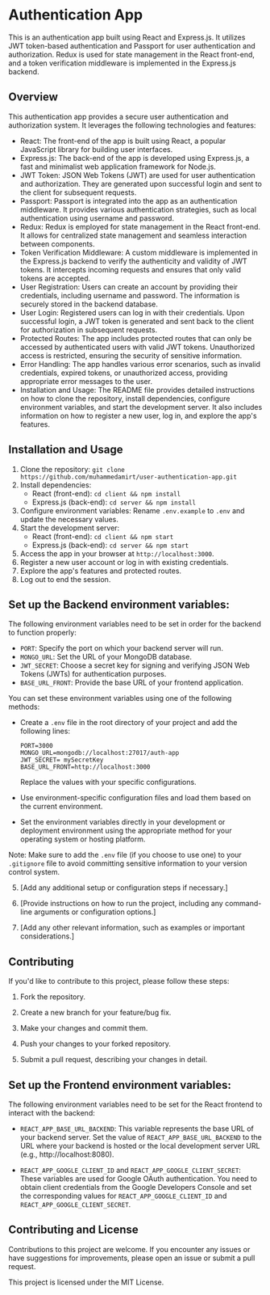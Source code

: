 # Authentication App

This is an authentication app built using React and Express.js. It utilizes JWT token-based authentication and Passport for user authentication and authorization. Redux is used for state management in the React front-end, and a token verification middleware is implemented in the Express.js backend.

## Overview

This authentication app provides a secure user authentication and authorization system. It leverages the following technologies and features:

- React: The front-end of the app is built using React, a popular JavaScript library for building user interfaces.
- Express.js: The back-end of the app is developed using Express.js, a fast and minimalist web application framework for Node.js.
- JWT Token: JSON Web Tokens (JWT) are used for user authentication and authorization. They are generated upon successful login and sent to the client for subsequent requests.
- Passport: Passport is integrated into the app as an authentication middleware. It provides various authentication strategies, such as local authentication using username and password.
- Redux: Redux is employed for state management in the React front-end. It allows for centralized state management and seamless interaction between components.
- Token Verification Middleware: A custom middleware is implemented in the Express.js backend to verify the authenticity and validity of JWT tokens. It intercepts incoming requests and ensures that only valid tokens are accepted.
- User Registration: Users can create an account by providing their credentials, including username and password. The information is securely stored in the backend database.
- User Login: Registered users can log in with their credentials. Upon successful login, a JWT token is generated and sent back to the client for authorization in subsequent requests.
- Protected Routes: The app includes protected routes that can only be accessed by authenticated users with valid JWT tokens. Unauthorized access is restricted, ensuring the security of sensitive information.
- Error Handling: The app handles various error scenarios, such as invalid credentials, expired tokens, or unauthorized access, providing appropriate error messages to the user.
- Installation and Usage: The README file provides detailed instructions on how to clone the repository, install dependencies, configure environment variables, and start the development server. It also includes information on how to register a new user, log in, and explore the app's features.

## Installation and Usage

1. Clone the repository: `git clone https://github.com/muhammedamirt/user-authentication-app.git`
2. Install dependencies:
   - React (front-end): `cd client && npm install`
   - Express.js (back-end): `cd server && npm install`
3. Configure environment variables: Rename `.env.example` to `.env` and update the necessary values.
4. Start the development server:
   - React (front-end): `cd client && npm start`
   - Express.js (back-end): `cd server && npm start`
5. Access the app in your browser at `http://localhost:3000`.
6. Register a new user account or log in with existing credentials.
7. Explore the app's features and protected routes.
8. Log out to end the session.
## Set up the Backend environment variables:

The following environment variables need to be set in order for the backend to function properly:

- `PORT`: Specify the port on which your backend server will run.
- `MONGO_URL`: Set the URL of your MongoDB database.
- `JWT_SECRET`: Choose a secret key for signing and verifying JSON Web Tokens (JWTs) for authentication purposes.
- `BASE_URL_FRONT`: Provide the base URL of your frontend application.

You can set these environment variables using one of the following methods:

- Create a `.env` file in the root directory of your project and add the following lines:

  ```
  PORT=3000
  MONGO_URL=mongodb://localhost:27017/auth-app
  JWT_SECRET= mySecretKey
  BASE_URL_FRONT=http://localhost:3000
  ```

  Replace the values with your specific configurations.

- Use environment-specific configuration files and load them based on the current environment.

- Set the environment variables directly in your development or deployment environment using the appropriate method for your operating system or hosting platform.

Note: Make sure to add the `.env` file (if you choose to use one) to your `.gitignore` file to avoid committing sensitive information to your version control system.

5. [Add any additional setup or configuration steps if necessary.]

6. [Provide instructions on how to run the project, including any command-line arguments or configuration options.]

7. [Add any other relevant information, such as examples or important considerations.]

## Contributing

If you'd like to contribute to this project, please follow these steps:

1. Fork the repository.

2. Create a new branch for your feature/bug fix.

3. Make your changes and commit them.

4. Push your changes to your forked repository.

5. Submit a pull request, describing your changes in detail.

## Set up the Frontend environment variables:

The following environment variables need to be set for the React frontend to interact with the backend:

- `REACT_APP_BASE_URL_BACKEND`: This variable represents the base URL of your backend server. Set the value of `REACT_APP_BASE_URL_BACKEND` to the URL where your backend is hosted or the local development server URL (e.g., http://localhost:8080).

- `REACT_APP_GOOGLE_CLIENT_ID` and `REACT_APP_GOOGLE_CLIENT_SECRET`: These variables are used for Google OAuth authentication. You need to obtain client credentials from the Google Developers Console and set the corresponding values for `REACT_APP_GOOGLE_CLIENT_ID` and `REACT_APP_GOOGLE_CLIENT_SECRET`.
## Contributing and License

Contributions to this project are welcome. If you encounter any issues or have suggestions for improvements, please open an issue or submit a pull request.

This project is licensed under the MIT License.
